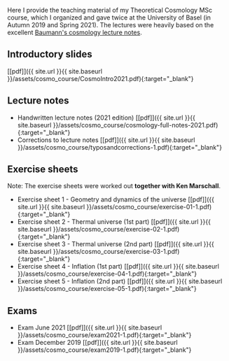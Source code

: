 Here I provide the teaching material of my Theoretical Cosmology MSc course, which I organized and gave twice at
the University of Basel (in Autumn 2019 and Spring 2021). The lectures were heavily based on the excellent 
<a href="http://cosmology.amsterdam/education/cosmology/" target="_blank" rel="noopener noreferrer">Baumann's cosmology lecture notes</a>.


## Introductory slides
[[pdf]]({{ site.url }}{{ site.baseurl }}/assets/cosmo_course/CosmoIntro2021.pdf){:target="_blank"}  

## Lecture notes

- Handwritten lecture notes (2021 edition)
[[pdf]]({{ site.url }}{{ site.baseurl }}/assets/cosmo_course/cosmology-full-notes-2021.pdf){:target="_blank"}  
- Corrections to lecture notes
[[pdf]]({{ site.url }}{{ site.baseurl }}/assets/cosmo_course/typosandcorrections-1.pdf){:target="_blank"}  

## Exercise sheets 
Note: The exercise sheets were worked out **together with Ken Marschall**.

- Exercise sheet 1 - Geometry and dynamics of the universe
[[pdf]]({{ site.url }}{{ site.baseurl }}/assets/cosmo_course/exercise-01-1.pdf){:target="_blank"}  
- Exercise sheet 2 - Thermal universe (1st part)
[[pdf]]({{ site.url }}{{ site.baseurl }}/assets/cosmo_course/exercise-02-1.pdf){:target="_blank"}  
- Exercise sheet 3 - Thermal universe (2nd part)
[[pdf]]({{ site.url }}{{ site.baseurl }}/assets/cosmo_course/exercise-03-1.pdf){:target="_blank"}  
- Exercise sheet 4 - Inflation (1st part)
[[pdf]]({{ site.url }}{{ site.baseurl }}/assets/cosmo_course/exercise-04-1.pdf){:target="_blank"}  
- Exercise sheet 5 - Inflation (2nd part)
[[pdf]]({{ site.url }}{{ site.baseurl }}/assets/cosmo_course/exercise-05-1.pdf){:target="_blank"}
  
## Exams


- Exam June 2021
[[pdf]]({{ site.url }}{{ site.baseurl }}/assets/cosmo_course/exam2021-1.pdf){:target="_blank"}  
- Exam December 2019
[[pdf]]({{ site.url }}{{ site.baseurl }}/assets/cosmo_course/exam2019-1.pdf){:target="_blank"}  